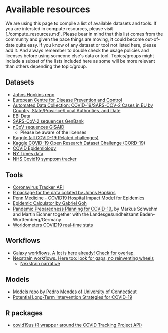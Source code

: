 # Available resources

We are using this page to compile a list of available datasets and tools. If you are intersted in compute resources, please visit [./compute_resources.md]. Please bear in mind that this list comes from the community and given the pace things are moving, it could become out-of-date quite easy. If you know of any dataset or tool not listed here, please add it. And always remember to double check the usage policies and licenses before using someone else's data or tool. Topics/groups might include a subset of the lists included here as some will be more relevant than others depending the topic/group.

## Datasets 
- [Johns Hopkins repo](https://github.com/CSSEGISandData/COVID-19/tree/master/who_covid_19_situation_reports)
- [European Centre for Disease Prevention and Control](https://www.ecdc.europa.eu/en/publications-data/download-todays-data-geographic-distribution-covid-19-cases-worldwide)
- [Automated Data Collection: COVID-19/SARS-COV-2 Cases in EU by Country, State/Province/Local Authorities, and Date](https://github.com/covid19-eu-zh/covid19-eu-data)
- [EBI Data](https://www.ebi.ac.uk/ena/pathogens/covid-19)
- [SARS-CoV-2 sequences GenBank](https://www.ncbi.nlm.nih.gov/genbank/sars-cov-2-seqs/)
- [nCoV sequences GISAID](https://www.gisaid.org/epiflu-applications/next-hcov-19-app/)
  - Please be aware of the licenses
- [Kaggle (all COVID-19 Related challenges)](https://www.kaggle.com/covid19)
- [Kaggle COVID-19 Open Research Dataset Challenge (CORD-19)](https://www.kaggle.com/allen-institute-for-ai/CORD-19-research-challenge#019ede0c6f1c02b64dea8e05e3bc8c7cb5811fae.json)
- [COVID Epidemiology](https://covid19.fyi/#/)  
- [NY Times data](https://github.com/nytimes/covid-19-data)
- [NHS Covid19 symptom tracker](https://covid.joinzoe.com/)


## Tools
- [Coronavirus Tracker API](https://github.com/ExpDev07/coronavirus-tracker-api)
- [R package for the data colated by Johns Hopkins](https://github.com/rOpenStats/COVID19)
- [Penn Medicine - COVID19 Hospital Impact Model for Epidemics](https://penn-chime.phl.io/)
- [Epidemic Calculator by Gabriel Goh](https://gabgoh.github.io/COVID/)
- [Pandemic Preparedness Planning for COVID-19](http://covidsim.de/), by Markus Schwehm and Martin Eichner together with the Landesgesundheitsamt Baden-Württemberg/Germany
- [Worldometers COVID19 real-time stats](https://www.worldometers.info/coronavirus/)


## Workflows
- [Galaxy workflows. A lot is here already! Check for overlap.](https://covid19.galaxyproject.org/genomics/)
- [Nexstrain workflows. Here too: look for gaps, no reinventing wheels](https://github.com/nextstrain/ncov/blob/master/DEV_DOCS.md)
   - [Nexstrain narrative](https://nextstrain.org/ncov)


## Models

- [Models repo by Pedro Mendes of University of Connecticut](https://github.com/pmendes/COVID19)
- [Potential Long-Term Intervention Strategies for COVID-19](https://covid-measures.github.io/)


## R packages
- [covid19us (R wrapper around the COVID Tracking Project API)](https://github.com/aedobbyn/covid19us)
